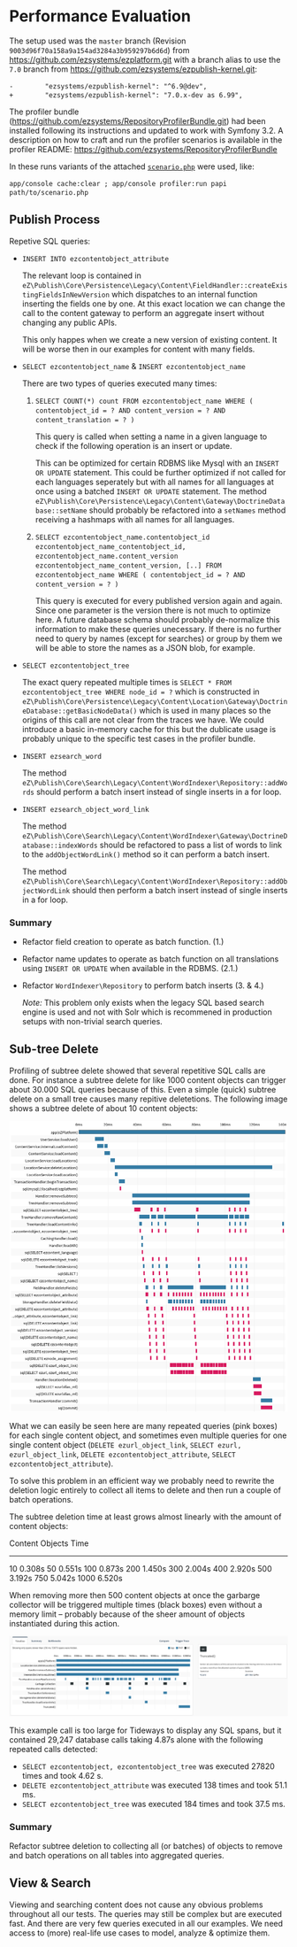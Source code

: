 Performance Evaluation
======================

The setup used was the `master` branch (Revision
`9003d96f70a158a9a154ad3284a3b959297b6d6d`) from
<https://github.com/ezsystems/ezplatform.git> with a branch alias to use
the `7.0` branch from
<https://github.com/ezsystems/ezpublish-kernel.git>:

    -        "ezsystems/ezpublish-kernel": "^6.9@dev",
    +        "ezsystems/ezpublish-kernel": "7.0.x-dev as 6.99",

The profiler bundle
(<https://github.com/ezsystems/RepositoryProfilerBundle.git>) had been
installed following its instructions and updated to work with Symfony
3.2. A description on how to craft and run the profiler scenarios is
available in the profiler README:
<https://github.com/ezsystems/RepositoryProfilerBundle>

In these runs variants of the attached [`scenario.php`](./scenario.php) were
used, like:

    app/console cache:clear ; app/console profiler:run papi path/to/scenario.php

Publish Process
---------------

Repetive SQL queries:

-   `INSERT INTO ezcontentobject_attribute`

    The relevant loop is contained in
    `eZ\Publish\Core\Persistence\Legacy\Content\FieldHandler::createExistingFieldsInNewVersion`
    which dispatches to an internal function inserting the fields one
    by one. At this exact location we can change the call to the content
    gateway to perform an aggregate insert without changing any
    public APIs.

    This only happes when we create a new version of existing content.
    It will be worse then in our examples for content with many fields.

-   `SELECT ezcontentobject_name` & `INSERT ezcontentobject_name`

    There are two types of queries executed many times:

    1)  `SELECT COUNT(*) count FROM ezcontentobject_name WHERE ( contentobject_id = ? AND content_version = ? AND content_translation = ? )`

        This query is called when setting a name in a given language to
        check if the following operation is an insert or update.

        This can be optimized for certain RDBMS like Mysql with an
        `INSERT OR UPDATE` statement. This could be further optimized if
        not called for each languages seperately but with all names for
        all languages at once using a batched
        `INSERT OR UPDATE` statement. The method
        `eZ\Publish\Core\Persistence\Legacy\Content\Gateway\DoctrineDatabase::setName`
        should probably be refactored into a `setNames` method receiving
        a hashmaps with all names for all languages.

    2)  `SELECT ezcontentobject_name.contentobject_id ezcontentobject_name_contentobject_id, ezcontentobject_name.content_version ezcontentobject_name_content_version, [..] FROM ezcontentobject_name WHERE ( contentobject_id = ? AND content_version = ? )`

        This query is executed for every published version again
        and again. Since one parameter is the version there is not much
        to optimize here. A future database schema should probably
        de-normalize this information to make these queries unecessary.
        If there is no further need to query by names (except
        for searches) or group by them we will be able to store the
        names as a JSON blob, for example.

-   `SELECT ezcontentobject_tree`

    The exact query repeated multiple times is
    `SELECT * FROM ezcontentobject_tree WHERE node_id = ?` which is
    constructed in
    `eZ\Publish\Core\Persistence\Legacy\Content\Location\Gateway\DoctrineDatabase::getBasicNodeData()`
    which is used in many places so the origins of this call are not
    clear from the traces we have. We could introduce a basic in-memory
    cache for this but the dublicate usage is probably unique to the
    specific test cases in the profiler bundle.

-   `INSERT ezsearch_word`

    The method
    `eZ\Publish\Core\Search\Legacy\Content\WordIndexer\Repository::addWords`
    should perform a batch insert instead of single inserts in a
    for loop.

-   `INSERT ezsearch_object_word_link`

    The method
    `eZ\Publish\Core\Search\Legacy\Content\WordIndexer\Gateway\DoctrineDatabase::indexWords`
    should be refactored to pass a list of words to link to the
    `addObjectWordLink()` method so it can perform a batch insert.

    The method
    `eZ\Publish\Core\Search\Legacy\Content\WordIndexer\Repository::addObjectWordLink`
    should then perform a batch insert instead of single inserts in a
    for loop.

### Summary

-   Refactor field creation to operate as batch function. (1.)
-   Refactor name updates to operate as batch function on all
    translations using `INSERT OR UPDATE` when available in the RDBMS.
    (2.1.)
-   Refactor `WordIndexer\Repository` to perform batch inserts (3. & 4.)

    *Note:* This problem only exists when the legacy SQL based search
    engine is used and not with Solr which is recommened in production
    setups with non-trivial search queries.

Sub-tree Delete
---------------

Profiling of subtree delete showed that several repetitive SQL calls are
done. For instance a subtree delete for like 1000 content objects can
trigger about 30.000 SQL queries because of this. Even a simple (quick)
subtree delete on a small tree causes many repitive deletetions. The
following image shows a subtree delete of about 10 content objects:

![image](subtree-delete.png)

What we can easily be seen here are many repeated queries (pink boxes)
for each single content object, and sometimes even multiple queries for
one single content object (`DELETE ezurl_object_link`,
`SELECT ezurl, ezurl_object_link`, `DELETE ezcontentobject_attribute`,
`SELECT ezcontentobject_attribute`).

To solve this problem in an efficient way we probably need to rewrite
the deletion logic entirely to collect all items to delete and then run
a couple of batch operations.

The subtree deletion time at least grows almost linearly with the amount
of content objects:

  Content Objects   Time
  ----------------- --------
  10                0.308s
  50                0.551s
  100               0.873s
  200               1.450s
  300               2.004s
  400               2.920s
  500               3.192s
  750               5.042s
  1000              6.520s

When removing more then 500 content objects at once the garbarge
collector will be triggered multiple times (black boxes) even without a
memory limit – probably because of the sheer amount of objects
instantiated during this action.

![image](subtree-delete-gc.png)

This example call is too large for Tideways to display any SQL spans,
but it contained 29,247 database calls taking 4.87s alone with the
following repeated calls detected:

-   `SELECT ezcontentobject, ezcontentobject_tree` was executed 27820
    times and took 4.62 s.
-   `DELETE ezcontentobject_attribute` was executed 138 times and took
    51.1 ms.
-   `SELECT ezcontentobject_tree` was executed 184 times and took
    37.5 ms.

### Summary

Refactor subtree deletion to collecting all (or batches) of objects to
remove and batch operations on all tables into aggregated queries.

View & Search
-------------

Viewing and searching content does not cause any obvious problems
throughout all our tests. The queries may still be complex but are
executed fast. And there are very few queries executed in all our
examples. We need access to (more) real-life use cases to model, analyze
& optimize them.
